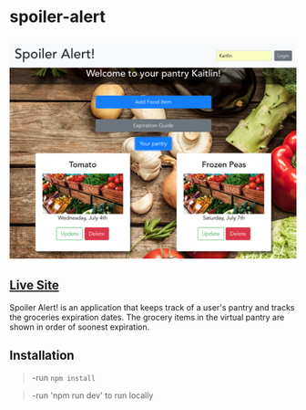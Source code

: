 # spoiler-alert

## ![](img.png)

## [Live Site](https://cheatsheets-6b13a.firebaseapp.com/)

Spoiler Alert! is an application that keeps track of a user's pantry and tracks the groceries expiration dates. The grocery items in the virtual pantry are shown in order of soonest expiration.

## Installation

> -run `npm install`

> -run 'npm run dev' to run locally

